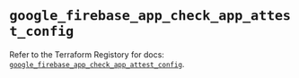# `google_firebase_app_check_app_attest_config`

Refer to the Terraform Registory for docs: [`google_firebase_app_check_app_attest_config`](https://registry.terraform.io/providers/hashicorp/google/5.26.0/docs/resources/firebase_app_check_app_attest_config).
